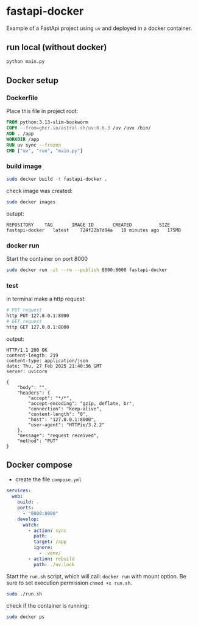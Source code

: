# fastapi-docker

Example of a FastApi project using `uv` and deployed in a docker container.

## run local (without docker)

```bash
python main.py
```

## Docker setup

### Dockerfile

Place this file in project root:

```dockerfile
FROM python:3.13-slim-bookworm
COPY --from=ghcr.io/astral-sh/uv:0.6.3 /uv /uvx /bin/
ADD . /app
WORKDIR /app
RUN uv sync --frozen
CMD ["uv", "run", "main.py"]
```

### build image

```bash
sudo docker build -t fastapi-docker .
```

check image was created:
```bash
sudo docker images
```
outupt:

```console
REPOSITORY    TAG       IMAGE ID       CREATED          SIZE
fastapi-docker   latest    724f22b7d04a   10 minutes ago   175MB
```

### docker run

Start the container on port 8000

```bash
sudo docker run -it --rm --publish 8000:8000 fastapi-docker
```

### test

in terminal make a http request:

```bash
# PUT request
http PUT 127.0.0.1:8000
# GET request
http GET 127.0.0.1:8000
```

output: 

```console
HTTP/1.1 200 OK
content-length: 219
content-type: application/json
date: Thu, 27 Feb 2025 21:40:36 GMT
server: uvicorn

{
    "body": "",
    "headers": {
        "accept": "*/*",
        "accept-encoding": "gzip, deflate, br",
        "connection": "keep-alive",
        "content-length": "0",
        "host": "127.0.0.1:8000",
        "user-agent": "HTTPie/3.2.2"
    },
    "message": "request received",
    "method": "PUT"
}
```

## Docker compose

- create the file `compose.yml`

```yaml
services:
  web:
    build: .
    ports:
      - "8000:8000"
    develop:
      watch:
        - action: sync
          path: .
          target: /app
          ignore:
            - .venv/
        - action: rebuild
          path: ./uv.lock
```

Start the `run.sh` script, which will call: `docker run` with mount option. Be sure to set execution permission `chmod +x run.sh`.

```bash
sudo ./run.sh
```

check if the container is running:

```bash
sudo docker ps
```
